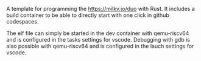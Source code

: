 A template for programming the https://milkv.io/duo with Rust.
It includes a build container to be able to directly start with one click in github codespaces.

The elf file can simply be started in the dev container with qemu-riscv64 and is configured in the tasks settings for vscode.
Debugging with gdb is also possible with qemu-riscv64 and is configured in the lauch settings for vscode.
